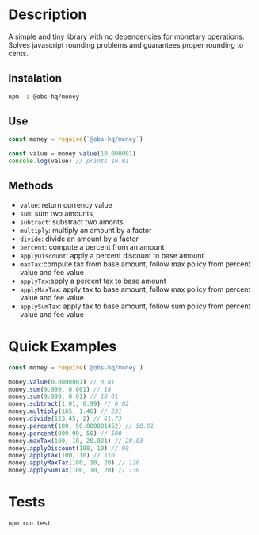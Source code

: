 # Description

A simple and tiny library with no dependencies for monetary operations.
Solves javascript rounding problems and guarantees proper rounding to cents.

## Instalation

```bash
npm -i @obs-hq/money
```

## Use

```js
const money = require(`@obs-hq/money`)

const value = money.value(10.000001)
console.log(value) // prints 10.01
```

## Methods

* `value`: return currency value
* `sum`: sum two amounts,
* `subtract`: substract two amonts,
* `multiply`: multiply an amount by a factor
* `divide`: divide an amount by a factor
* `percent`: compute a percent from an amount
* `applyDiscount`: apply a percent discount to base amount
* `maxTax`:compute tax from base amount, follow max policy from percent value and fee value
* `applyTax`:apply a percent tax to base amount
* `applyMaxTax`: apply tax to base amount, follow max policy from percent value and fee value
* `applySumTax`: apply tax to base amount, follow sum policy from percent value and fee value

# Quick Examples

```js
const money = require(`@obs-hq/money`)

money.value(0.0000001) // 0.01
money.sum(9.999, 0.001) // 10
money.sum(9.999, 0.01) // 10.01
money.subtract(1.01, 0.99) // 0.02
money.multiply(165, 1.40) // 231
money.divide(123.45, 2) // 61.73
money.percent(100, 50.000001452) // 50.01
money.percent(999.99, 50) // 500
money.maxTax(100, 10, 20.021) // 20.03
money.applyDiscount(100, 10) // 90
money.applyTax(100, 10) // 110
money.applyMaxTax(100, 10, 20) // 120
money.applySumTax(100, 10, 20) // 130
```

# Tests

```bash
npm run test
```
